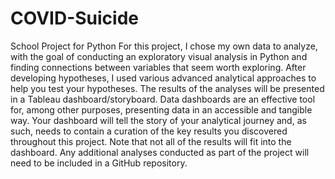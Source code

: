 # COVID-Suicide
School Project for Python
For this project, I chose my own data to analyze, with the goal of conducting an
exploratory visual analysis in Python and finding connections between variables that seem
worth exploring. After developing hypotheses, I used various advanced analytical
approaches to help you test your hypotheses.
The results of the analyses will be presented in a Tableau dashboard/storyboard. Data
dashboards are an effective tool for, among other purposes, presenting data in an accessible
and tangible way. Your dashboard will tell the story of your analytical journey and, as such,
needs to contain a curation of the key results you discovered throughout this project.
Note that not all of the results will fit into the dashboard. Any additional analyses 
conducted as part of the project will need to be included in a GitHub repository.
